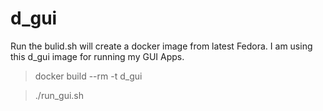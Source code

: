 # d_gui
Run the bulid.sh will create a docker image from latest Fedora. I am using this d_gui image for running my GUI Apps. 

> docker build --rm -t d_gui 

> ./run_gui.sh
